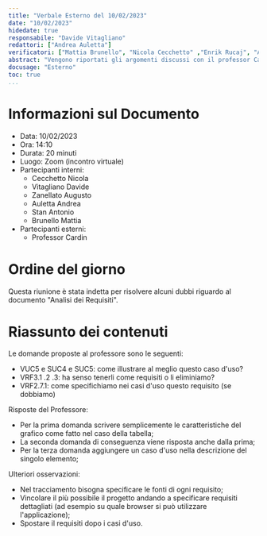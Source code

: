 ```yaml
---
title: "Verbale Esterno del 10/02/2023"
date: "10/02/2023"
hidedate: true
responsabile: "Davide Vitagliano"
redattori: ["Andrea Auletta"]
verificatori: ["Mattia Brunello", "Nicola Cecchetto" ,"Enrik Rucaj", "Antonio Stan" ,"Davide Vitagliano", "Augusto Zanellato"]
abstract: "Vengono riportati gli argomenti discussi con il professor Cardin durante l'incontro del 10/02/2023"
docusage: "Esterno"
toc: true
...
```


# Informazioni sul Documento

* Data: 10/02/2023
* Ora: 14:10
* Durata: 20 minuti
* Luogo: Zoom (incontro virtuale)
* Partecipanti interni:
  * Cecchetto Nicola
  * Vitagliano Davide
  * Zanellato Augusto
  * Auletta Andrea
  * Stan Antonio
  * Brunello Mattia
* Partecipanti esterni:
  * Professor Cardin

# Ordine del giorno

Questa riunione è stata indetta per risolvere alcuni dubbi riguardo al documento "Analisi dei Requisiti".

# Riassunto dei contenuti

Le domande proposte al professore sono le seguenti:

* VUC5 e SUC4 e SUC5: come illustrare al meglio questo caso d'uso?
* VRF3.1 .2 .3: ha senso tenerli come requisiti o li eliminiamo?
* VRF2.7.1: come specifichiamo nei casi d'uso questo requisito (se dobbiamo)

Risposte del Professore:

* Per la prima domanda scrivere semplicemente le caratteristiche del grafico come fatto nel caso della tabella;
* La seconda domanda di conseguenza viene risposta anche dalla prima;
* Per la terza domanda aggiungere un caso d'uso nella descrizione del singolo elemento;

Ulteriori osservazioni:

* Nel tracciamento bisogna specificare le fonti di ogni requisito;
* Vincolare il più possibile il progetto andando a specificare requisiti dettagliati (ad esempio su quale browser si può utilizzare l'applicazione);
* Spostare il requisiti dopo i casi d'uso.

